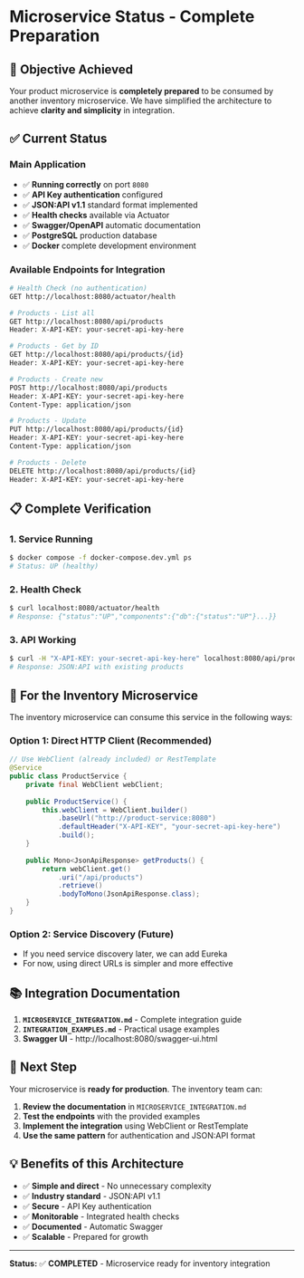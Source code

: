 # Microservice Status - Complete Preparation

## 🎯 Objective Achieved

Your product microservice is **completely prepared** to be consumed by another inventory microservice. We have simplified the architecture to achieve **clarity and simplicity** in integration.

## ✅ Current Status

### Main Application
- ✅ **Running correctly** on port `8080`
- ✅ **API Key authentication** configured
- ✅ **JSON:API v1.1** standard format implemented
- ✅ **Health checks** available via Actuator
- ✅ **Swagger/OpenAPI** automatic documentation
- ✅ **PostgreSQL** production database
- ✅ **Docker** complete development environment

### Available Endpoints for Integration
```bash
# Health Check (no authentication)
GET http://localhost:8080/actuator/health

# Products - List all
GET http://localhost:8080/api/products
Header: X-API-KEY: your-secret-api-key-here

# Products - Get by ID
GET http://localhost:8080/api/products/{id}
Header: X-API-KEY: your-secret-api-key-here

# Products - Create new
POST http://localhost:8080/api/products
Header: X-API-KEY: your-secret-api-key-here
Content-Type: application/json

# Products - Update
PUT http://localhost:8080/api/products/{id}
Header: X-API-KEY: your-secret-api-key-here
Content-Type: application/json

# Products - Delete
DELETE http://localhost:8080/api/products/{id}
Header: X-API-KEY: your-secret-api-key-here
```

## 📋 Complete Verification

### 1. Service Running
```bash
$ docker compose -f docker-compose.dev.yml ps
# Status: UP (healthy)
```

### 2. Health Check
```bash
$ curl localhost:8080/actuator/health
# Response: {"status":"UP","components":{"db":{"status":"UP"}...}}
```

### 3. API Working
```bash
$ curl -H "X-API-KEY: your-secret-api-key-here" localhost:8080/api/products
# Response: JSON:API with existing products
```

## 🔄 For the Inventory Microservice

The inventory microservice can consume this service in the following ways:

### Option 1: Direct HTTP Client (Recommended)
```java
// Use WebClient (already included) or RestTemplate
@Service
public class ProductService {
    private final WebClient webClient;
    
    public ProductService() {
        this.webClient = WebClient.builder()
            .baseUrl("http://product-service:8080")
            .defaultHeader("X-API-KEY", "your-secret-api-key-here")
            .build();
    }
    
    public Mono<JsonApiResponse> getProducts() {
        return webClient.get()
            .uri("/api/products")
            .retrieve()
            .bodyToMono(JsonApiResponse.class);
    }
}
```

### Option 2: Service Discovery (Future)
- If you need service discovery later, we can add Eureka
- For now, using direct URLs is simpler and more effective

## 📚 Integration Documentation

1. **`MICROSERVICE_INTEGRATION.md`** - Complete integration guide
2. **`INTEGRATION_EXAMPLES.md`** - Practical usage examples
3. **Swagger UI** - http://localhost:8080/swagger-ui.html

## 🚀 Next Step

Your microservice is **ready for production**. The inventory team can:

1. **Review the documentation** in `MICROSERVICE_INTEGRATION.md`
2. **Test the endpoints** with the provided examples  
3. **Implement the integration** using WebClient or RestTemplate
4. **Use the same pattern** for authentication and JSON:API format

## 💡 Benefits of this Architecture

- ✅ **Simple and direct** - No unnecessary complexity
- ✅ **Industry standard** - JSON:API v1.1
- ✅ **Secure** - API Key authentication
- ✅ **Monitorable** - Integrated health checks
- ✅ **Documented** - Automatic Swagger
- ✅ **Scalable** - Prepared for growth

---
**Status:** ✅ **COMPLETED** - Microservice ready for inventory integration